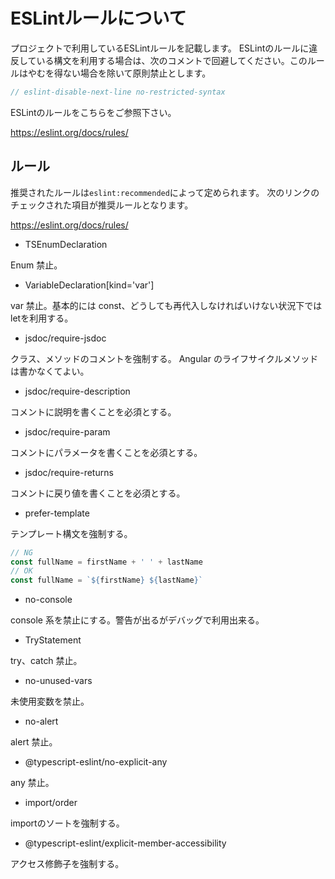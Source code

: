 # ESLintルールについて

プロジェクトで利用しているESLintルールを記載します。
ESLintのルールに違反している構文を利用する場合は、次のコメントで回避してください。このルールはやむを得ない場合を除いて原則禁止とします。

```javascript
// eslint-disable-next-line no-restricted-syntax
```

ESLintのルールをこちらをご参照下さい。

<https://eslint.org/docs/rules/>

## ルール

推奨されたルールは`eslint:recommended`によって定められます。
次のリンクのチェックされた項目が推奨ルールとなります。

<https://eslint.org/docs/rules/>

- TSEnumDeclaration

Enum 禁止。

- VariableDeclaration[kind='var']

var 禁止。基本的には const、どうしても再代入しなければいけない状況下では letを利用する。

- jsdoc/require-jsdoc

クラス、メソッドのコメントを強制する。
Angular のライフサイクルメソッドは書かなくてよい。

- jsdoc/require-description

コメントに説明を書くことを必須とする。

- jsdoc/require-param

コメントにパラメータを書くことを必須とする。

- jsdoc/require-returns

コメントに戻り値を書くことを必須とする。

- prefer-template

テンプレート構文を強制する。

```javascript
// NG
const fullName = firstName + ' ' + lastName
// OK
const fullName = `${firstName} ${lastName}`
```

- no-console

console 系を禁止にする。警告が出るがデバッグで利用出来る。

- TryStatement

try、catch 禁止。

- no-unused-vars

未使用変数を禁止。

- no-alert

alert 禁止。

- @typescript-eslint/no-explicit-any

any 禁止。

- import/order

importのソートを強制する。

- @typescript-eslint/explicit-member-accessibility

アクセス修飾子を強制する。
